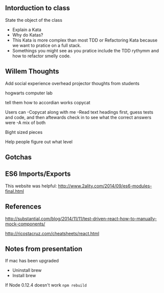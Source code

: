 Intorduction to class
---------------------
State the object of the class
- Explain a Kata
- Why do Katas?
- This Kata is more complex than most TDD or Refactoring Kata because we want to pratice on a full stack.
- Somethings you might see as you pratice include the TDD rythymm and how to refactor smelly code.

Willem Thoughts
---------------
Add social experience
overhead projector
thoughts from students

hogwarts computer lab

tell them how to accordian works
copycat

Users can 
  -Copycat along with me
  -Read text headings first, guess tests and code, and then aftewards check in to see what the correct answers were
  -A mix of both

Bight sized pieces


Help people figure out what level


Gotchas
------------

## ES6 Imports/Exports


This website was helpful: http://www.2ality.com/2014/09/es6-modules-final.html

References
----------
http://substantial.com/blog/2014/11/11/test-driven-react-how-to-manually-mock-components/

http://ricostacruz.com/cheatsheets/react.html


Notes from presentation
-----------------------

If mac has been upgraded
 - Uninstall brew
 - Install brew

If Node 0.12.4 doesn't work
  ``npm rebuild``

